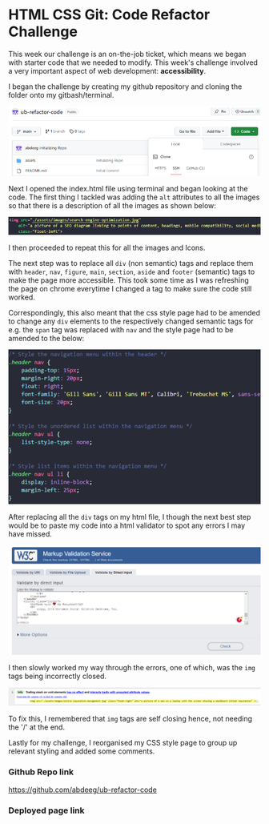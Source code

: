 # HTML CSS Git: Code Refactor Challenge

This week our challenge is an on-the-job ticket, which means we began with starter code that we needed to modify. This week's challenge involved a very important aspect of web development: **accessibility**. 

I began the challenge by creating my github repository and cloning the folder onto my gitbash/terminal. 

![Screenshot of cloning the github repo to my computer through SSH](<Github Repo.png>)

Next I opened the index.html file using terminal and began looking at the code. The first thing I tackled was adding the `alt` attributes to all the images so that there is a description of all the images as shown below: 

![Screenshot of an example alt attribute added to an image](<alt attributes added to img tags.png>)

I then proceeded to repeat this for all the images and Icons. 

The next step was to replace all `div` (non semantic) tags and replace them with `header`, `nav`, `figure`, `main`, `section`, `aside` and `footer` (semantic) tags to make the page more accessible. This took some time as I was refreshing the page on chrome everytime I changed a tag to make sure the code still worked. 

Correspondingly, this also meant that the css style page had to be amended to change any `div` elements to the respectively changed semantic tags for e.g. the `span` tag was replaced with `nav` and the style page had to be amended to the below: 

![Screenshot of the amended style page code showing 'nav' elements instead of the previously used 'span' elements](<Nav styling on CSS page.png>)

After replacing all the `div` tags on my html file, I though the next best step would be to paste my code into a html validator to spot any errors I may have missed. 

![Screenshot of html validator webpage](<html validator.png>)

I then slowly worked my way through the errors, one of which, was the `img` tags being incorrectly closed. 

![Screenshot of html validator img error](<html validator example.png>)

To fix this, I remembered that `img` tags are self closing hence, not needing the '/' at the end. 

Lastly for my challenge, I reorganised my CSS style page to group up relevant styling and added some comments. 












### Github Repo link 
https://github.com/abdeeg/ub-refactor-code

### Deployed page link
